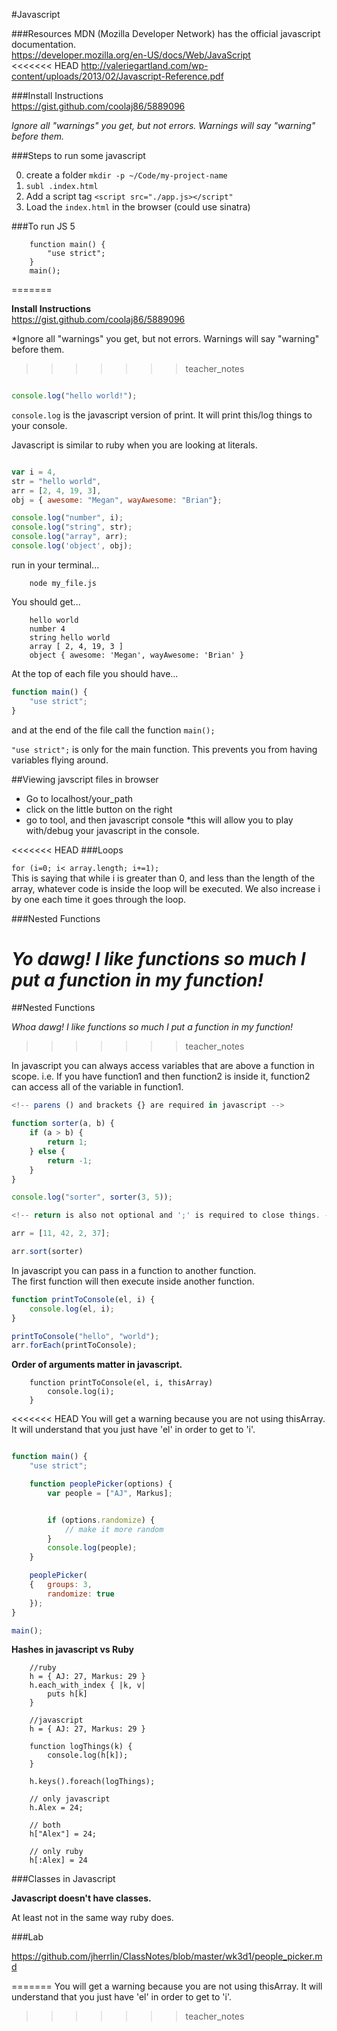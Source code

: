 #Javascript

###Resources
MDN (Mozilla Developer Network) has the official javascript documentation.  
https://developer.mozilla.org/en-US/docs/Web/JavaScript  
<<<<<<< HEAD
http://valeriegartland.com/wp-content/uploads/2013/02/Javascript-Reference.pdf  

###Install Instructions  
https://gist.github.com/coolaj86/5889096  

*Ignore all "warnings" you get, but not errors. Warnings will say "warning" before them.*  

###Steps to run some javascript

0. create a folder `mkdir -p ~/Code/my-project-name`
1. `subl .index.html`
2. Add a script tag `<script src="./app.js></script"`
3. Load the `index.html` in the browser (could use sinatra)  

###To run JS 5  
	
		function main() {
			"use strict";
		}
		main();
=======

**Install Instructions**  
https://gist.github.com/coolaj86/5889096  

*Ignore all "warnings" you get, but not errors. Warnings will say "warning" before them.  
>>>>>>> teacher_notes

```javascript

console.log("hello world!");

```
`console.log` is the javascript version of print. It will print this/log things to your console.  

Javascript is similar to ruby when you are looking at literals.  

```javascript

var i = 4,
str = "hello world",
arr = [2, 4, 19, 3],
obj = { awesome: "Megan", wayAwesome: "Brian"};

console.log("number", i);
console.log("string", str);
console.log("array", arr);
console.log('object', obj);

```

run in your terminal...

		node my_file.js 

You should get... 

		hello world
		number 4
		string hello world
		array [ 2, 4, 19, 3 ]
		object { awesome: 'Megan', wayAwesome: 'Brian' }

At the top of each file you should have...  

```javascript
function main() {
	"use strict";
}
````
and at the end of the file call the function `main();`  

`"use strict";` is only for the main function. This prevents you from having variables flying around.  

##Viewing javscript files in browser

- Go to localhost/your_path
- click on the little button on the right
- go to tool, and then javascript console *this will allow you to play with/debug your javascript in the console.

<<<<<<< HEAD
###Loops

`for (i=0; i< array.length; i+=1);`  
This is saying that while i is greater than 0, and less than the length of the array, whatever code is inside the loop will be executed. We also increase i by one each time it goes through the loop.  


###Nested Functions

*Yo dawg! I like functions so much I put a function in my function!*  
=======

##Nested Functions

*Whoa dawg! I like functions so much I put a function in my function!*  
>>>>>>> teacher_notes

In javascript you can always access variables that are above a function in scope. i.e. If you have function1 and then function2 is inside it, function2 can access all of the variable in function1.

```javascript
<!-- parens () and brackets {} are required in javascript -->

function sorter(a, b) {
	if (a > b) {
		return 1;
	} else {
		return -1;
	}
}

console.log("sorter", sorter(3, 5));

<!-- return is also not optional and ';' is required to close things. -->

arr = [11, 42, 2, 37];

arr.sort(sorter)
```

In javascript you can pass in a function to another function.  
The first function will then execute inside another function.    

```javascript
function printToConsole(el, i) {
	console.log(el, i);
}

printToConsole("hello", "world");
arr.forEach(printToConsole);

```

**Order of arguments matter in javascript.**  

		function printToConsole(el, i, thisArray)
			console.log(i);
		}

<<<<<<< HEAD
You will get a warning because you are not using thisArray. It will understand that you just have 'el' in order to get to 'i'.  

```javascript

function main() {
	"use strict";

	function peoplePicker(options) {
		var people = ["AJ", Markus];


		if (options.randomize) {
			// make it more random
		}
		console.log(people);
	}

	peoplePicker(
	{	groups: 3,
		randomize: true
	});
}

main();
```

**Hashes in javascript vs Ruby**  

		//ruby
		h = { AJ: 27, Markus: 29 }
		h.each_with_index { |k, v|
			puts h[k]
		} 

		//javascript
		h = { AJ: 27, Markus: 29 }

		function logThings(k) {
			console.log(h[k]);
		}

		h.keys().foreach(logThings);

		// only javascript
		h.Alex = 24;

		// both
		h["Alex"] = 24;

		// only ruby
		h[:Alex] = 24

###Classes in Javascript

**Javascript doesn't have classes.**  

At least not in the same way ruby does.  


###Lab

https://github.com/jherrlin/ClassNotes/blob/master/wk3d1/people_picker.md




=======
You will get a warning because you are not using thisArray. It will understand that you just have 'el' in order to get to 'i'.
>>>>>>> teacher_notes





